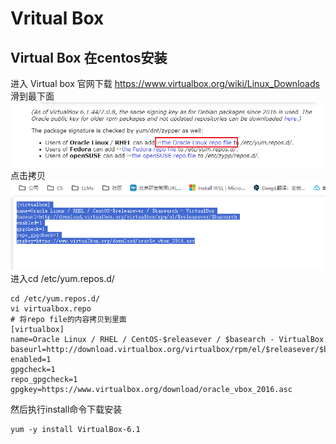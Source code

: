 # Vritual Box
## Virtual Box 在centos安装
进入 Virtual box 官网下载
https://www.virtualbox.org/wiki/Linux_Downloads
滑到最下面
![Alt text](image.png)
点击拷贝
![Alt text](image-1.png)
进入cd /etc/yum.repos.d/
```shell
cd /etc/yum.repos.d/
vi virtualbox.repo 
# 将repo file的内容拷贝到里面
[virtualbox]
name=Oracle Linux / RHEL / CentOS-$releasever / $basearch - VirtualBox
baseurl=http://download.virtualbox.org/virtualbox/rpm/el/$releasever/$basearch
enabled=1
gpgcheck=1
repo_gpgcheck=1
gpgkey=https://www.virtualbox.org/download/oracle_vbox_2016.asc
```
然后执行install命令下载安装
```shell
yum -y install VirtualBox-6.1
```